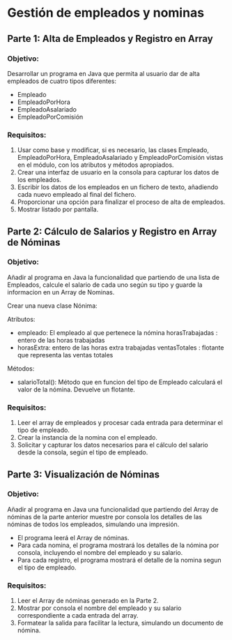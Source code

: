 # Gestión de empleados y nominas

## Parte 1: Alta de Empleados y Registro en Array

### Objetivo:

Desarrollar un programa en Java que permita al usuario dar de alta empleados de cuatro tipos diferentes:

- Empleado
- EmpleadoPorHora
- EmpleadoAsalariado
- EmpleadoPorComisión

### Requisitos:

1. Usar como base y modificar, si es necesario, las clases Empleado, EmpleadoPorHora, EmpleadoAsalariado y EmpleadoPorComisión vistas en el módulo, con los atributos y métodos apropiados.
2. Crear una interfaz de usuario en la consola para capturar los datos de los empleados.
3. Escribir los datos de los empleados en un fichero de texto, añadiendo cada nuevo empleado al final del fichero.
4. Proporcionar una opción para finalizar el proceso de alta de empleados.
5. Mostrar listado por pantalla.

## Parte 2: Cálculo de Salarios y Registro en Array de Nóminas

### Objetivo:

Añadir al programa en Java la funcionalidad que partiendo de una lista de Empleados, calcule el salario de cada uno según su tipo y guarde la informacion en un Array de Nominas.

Crear una nueva clase Nónima:

Atributos:

- empleado: El empleado al que pertenece la nómina horasTrabajadas : entero de las horas trabajadas
- horasExtra: entero de las horas extra trabajadas ventasTotales : flotante que representa las ventas totales

Métodos:

- salarioTotal(): Método que en funcion del tipo de Empleado calculará el valor de la nómina. Devuelve un flotante.

### Requisitos:

1. Leer el array de empleados y procesar cada entrada para determinar el tipo de empleado.
2. Crear la instancia de la nomina con el empleado.
3. Solicitar y capturar los datos necesarios para el cálculo del salario desde la consola, según el tipo de empleado.

## Parte 3: Visualización de Nóminas

### Objetivo:

Añadir al programa en Java una funcionalidad que partiendo del Array de nóminas de la parte anterior muestre por consola los detalles de las nóminas de todos los empleados, simulando una impresión.

- El programa leerá el Array de nóminas.
- Para cada nomina, el programa mostrará los detalles de la nómina por consola, incluyendo el nombre del empleado y su salario.
- Para cada registro, el programa mostrará el detalle de la nomina segun el tipo de empleado.

### Requisitos:

1. Leer el Array de nóminas generado en la Parte 2.
2. Mostrar por consola el nombre del empleado y su salario correspondiente a cada entrada del array.
3. Formatear la salida para facilitar la lectura, simulando un documento de nómina.
